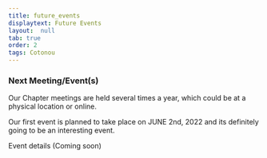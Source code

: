 ```yaml
---
title: future_events
displaytext: Future Events
layout:  null
tab: true
order: 2
tags: Cotonou
---
```



### Next Meeting/Event(s)
Our Chapter meetings are held several times a year, which could be at a physical location or online.

Our first event is planned to take place on JUNE 2nd, 2022  and its definitely going to be an interesting  event.

Event details (Coming soon)

